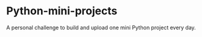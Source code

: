 # Python-mini-projects
A personal challenge to build and upload one mini Python project every day. 
